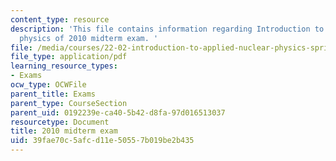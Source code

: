 ```yaml
---
content_type: resource
description: 'This file contains information regarding Introduction to applied nuclear
  physics of 2010 midterm exam. '
file: /media/courses/22-02-introduction-to-applied-nuclear-physics-spring-2012/39fae70c5afcd11e50557b019be2b435_MIT22_02S12_midterm_2010.pdf
file_type: application/pdf
learning_resource_types:
- Exams
ocw_type: OCWFile
parent_title: Exams
parent_type: CourseSection
parent_uid: 0192239e-ca40-5b42-d8fa-97d016513037
resourcetype: Document
title: 2010 midterm exam
uid: 39fae70c-5afc-d11e-5055-7b019be2b435
---
```

